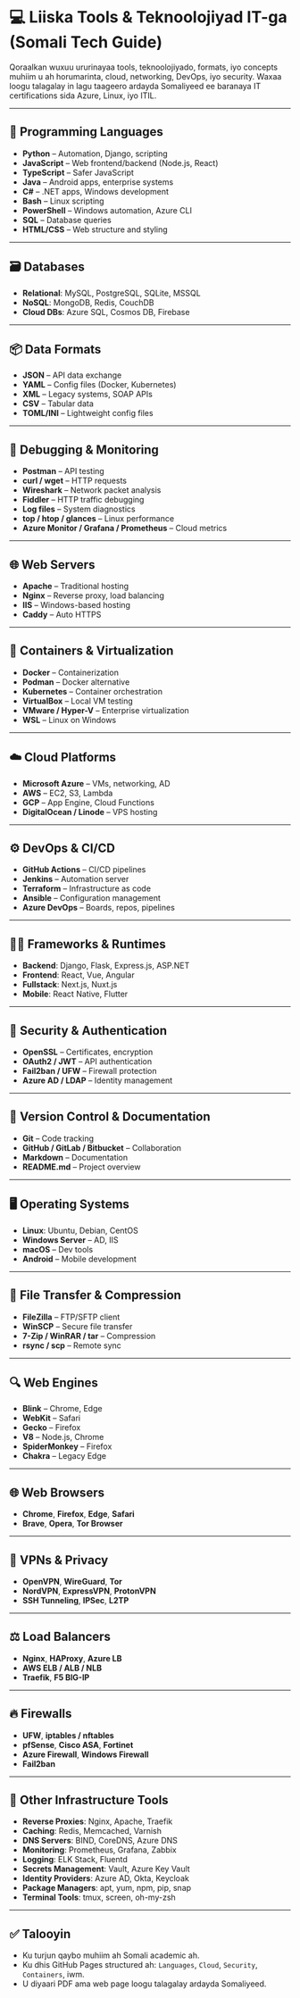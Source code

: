 # 💻 Liiska Tools & Teknoolojiyad IT-ga (Somali Tech Guide)

Qoraalkan wuxuu ururinayaa tools, teknoolojiyado, formats, iyo concepts muhiim u ah horumarinta, cloud, networking, DevOps, iyo security. Waxaa loogu talagalay in lagu taageero ardayda Somaliyeed ee baranaya IT certifications sida Azure, Linux, iyo ITIL.

---

## 🧠 Programming Languages
- **Python** – Automation, Django, scripting
- **JavaScript** – Web frontend/backend (Node.js, React)
- **TypeScript** – Safer JavaScript
- **Java** – Android apps, enterprise systems
- **C#** – .NET apps, Windows development
- **Bash** – Linux scripting
- **PowerShell** – Windows automation, Azure CLI
- **SQL** – Database queries
- **HTML/CSS** – Web structure and styling

---

## 🗃️ Databases
- **Relational**: MySQL, PostgreSQL, SQLite, MSSQL
- **NoSQL**: MongoDB, Redis, CouchDB
- **Cloud DBs**: Azure SQL, Cosmos DB, Firebase

---

## 📦 Data Formats
- **JSON** – API data exchange
- **YAML** – Config files (Docker, Kubernetes)
- **XML** – Legacy systems, SOAP APIs
- **CSV** – Tabular data
- **TOML/INI** – Lightweight config files

---

## 🧪 Debugging & Monitoring
- **Postman** – API testing
- **curl / wget** – HTTP requests
- **Wireshark** – Network packet analysis
- **Fiddler** – HTTP traffic debugging
- **Log files** – System diagnostics
- **top / htop / glances** – Linux performance
- **Azure Monitor / Grafana / Prometheus** – Cloud metrics

---

## 🌐 Web Servers
- **Apache** – Traditional hosting
- **Nginx** – Reverse proxy, load balancing
- **IIS** – Windows-based hosting
- **Caddy** – Auto HTTPS

---

## 🧱 Containers & Virtualization
- **Docker** – Containerization
- **Podman** – Docker alternative
- **Kubernetes** – Container orchestration
- **VirtualBox** – Local VM testing
- **VMware / Hyper-V** – Enterprise virtualization
- **WSL** – Linux on Windows

---

## ☁️ Cloud Platforms
- **Microsoft Azure** – VMs, networking, AD
- **AWS** – EC2, S3, Lambda
- **GCP** – App Engine, Cloud Functions
- **DigitalOcean / Linode** – VPS hosting

---

## ⚙️ DevOps & CI/CD
- **GitHub Actions** – CI/CD pipelines
- **Jenkins** – Automation server
- **Terraform** – Infrastructure as code
- **Ansible** – Configuration management
- **Azure DevOps** – Boards, repos, pipelines

---

## 🧑‍💻 Frameworks & Runtimes
- **Backend**: Django, Flask, Express.js, ASP.NET
- **Frontend**: React, Vue, Angular
- **Fullstack**: Next.js, Nuxt.js
- **Mobile**: React Native, Flutter

---

## 🔐 Security & Authentication
- **OpenSSL** – Certificates, encryption
- **OAuth2 / JWT** – API authentication
- **Fail2ban / UFW** – Firewall protection
- **Azure AD / LDAP** – Identity management

---

## 🧭 Version Control & Documentation
- **Git** – Code tracking
- **GitHub / GitLab / Bitbucket** – Collaboration
- **Markdown** – Documentation
- **README.md** – Project overview

---

## 🖥️ Operating Systems
- **Linux**: Ubuntu, Debian, CentOS
- **Windows Server** – AD, IIS
- **macOS** – Dev tools
- **Android** – Mobile development

---

## 📁 File Transfer & Compression
- **FileZilla** – FTP/SFTP client
- **WinSCP** – Secure file transfer
- **7-Zip / WinRAR / tar** – Compression
- **rsync / scp** – Remote sync

---

## 🔍 Web Engines
- **Blink** – Chrome, Edge
- **WebKit** – Safari
- **Gecko** – Firefox
- **V8** – Node.js, Chrome
- **SpiderMonkey** – Firefox
- **Chakra** – Legacy Edge

---

## 🌐 Web Browsers
- **Chrome**, **Firefox**, **Edge**, **Safari**
- **Brave**, **Opera**, **Tor Browser**

---

## 🔐 VPNs & Privacy
- **OpenVPN**, **WireGuard**, **Tor**
- **NordVPN**, **ExpressVPN**, **ProtonVPN**
- **SSH Tunneling**, **IPSec**, **L2TP**

---

## ⚖️ Load Balancers
- **Nginx**, **HAProxy**, **Azure LB**
- **AWS ELB / ALB / NLB**
- **Traefik**, **F5 BIG-IP**

---

## 🔥 Firewalls
- **UFW**, **iptables / nftables**
- **pfSense**, **Cisco ASA**, **Fortinet**
- **Azure Firewall**, **Windows Firewall**
- **Fail2ban**

---

## 🧠 Other Infrastructure Tools
- **Reverse Proxies**: Nginx, Apache, Traefik
- **Caching**: Redis, Memcached, Varnish
- **DNS Servers**: BIND, CoreDNS, Azure DNS
- **Monitoring**: Prometheus, Grafana, Zabbix
- **Logging**: ELK Stack, Fluentd
- **Secrets Management**: Vault, Azure Key Vault
- **Identity Providers**: Azure AD, Okta, Keycloak
- **Package Managers**: apt, yum, npm, pip, snap
- **Terminal Tools**: tmux, screen, oh-my-zsh

---

## ✅ Talooyin
- Ku turjun qaybo muhiim ah Somali academic ah.
- Ku dhis GitHub Pages structured ah: `Languages`, `Cloud`, `Security`, `Containers`, iwm.
- U diyaari PDF ama web page loogu talagalay ardayda Somaliyeed.

